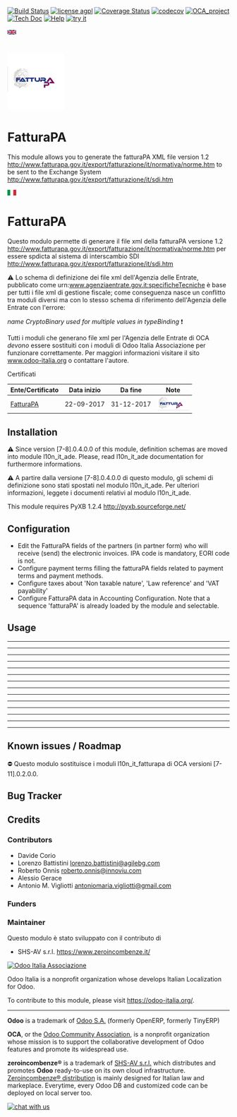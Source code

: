 [![Build Status](https://travis-ci.org/zeroincombenze/l10n-italy.svg?branch=7.0)](https://travis-ci.org/zeroincombenze/l10n-italy)
[![license agpl](https://img.shields.io/badge/licence-AGPL--3-blue.svg)](http://www.gnu.org/licenses/agpl-3.0.html)
[![Coverage Status](https://coveralls.io/repos/github/zeroincombenze/l10n-italy/badge.svg?branch=7.0)](https://coveralls.io/github/zeroincombenze/l10n-italy?branch=7.0)
[![codecov](https://codecov.io/gh/zeroincombenze/l10n-italy/branch/7.0/graph/badge.svg)](https://codecov.io/gh/zeroincombenze/l10n-italy/branch/7.0)
[![OCA_project](http://www.zeroincombenze.it/wp-content/uploads/ci-ct/prd/button-oca-7.svg)](https://github.com/OCA/l10n-italy/tree/7.0)
[![Tech Doc](http://www.zeroincombenze.it/wp-content/uploads/ci-ct/prd/button-docs-7.svg)](http://wiki.zeroincombenze.org/en/Odoo/7.0/dev)
[![Help](http://www.zeroincombenze.it/wp-content/uploads/ci-ct/prd/button-help-7.svg)](http://wiki.zeroincombenze.org/en/Odoo/7.0/man/FI)
[![try it](http://www.zeroincombenze.it/wp-content/uploads/ci-ct/prd/button-try-it-7.svg)](http://erp7.zeroincombenze.it)



[![en](https://github.com/zeroincombenze/grymb/blob/master/flags/en_US.png)](https://www.facebook.com/groups/openerp.italia/)

[![icon](static/src/img/icon.png)](https://travis-ci.org/zeroincombenze)
========================================================================


FatturaPA
=========

This module allows you to generate the fatturaPA XML file version 1.2
http://www.fatturapa.gov.it/export/fatturazione/it/normativa/norme.htm
to be sent to the Exchange System
http://www.fatturapa.gov.it/export/fatturazione/it/sdi.htm


[![it](https://github.com/zeroincombenze/grymb/blob/master/flags/it_IT.png)](https://www.facebook.com/groups/openerp.italia/)

FatturaPA
=========

Questo modulo permette di generare il file xml della fatturaPA versione 1.2
http://www.fatturapa.gov.it/export/fatturazione/it/normativa/norme.htm
per essere spdicta al sistema di interscambio SDI
http://www.fatturapa.gov.it/export/fatturazione/it/sdi.htm

:warning: Lo schema di definizione dei file xml dell'Agenzia delle Entrate, pubblicato
come urn:www.agenziaentrate.gov.it:specificheTecniche è base per tutti i file
xml di gestione fiscale; come conseguenza nasce un conflitto tra moduli diversi
ma con lo stesso schema di riferimento dell'Agenzia delle Entrate con l'errore:

*name CryptoBinary used for multiple values in typeBinding* :heavy_exclamation_mark:

Tutti i moduli che generano file xml per l'Agenzia delle Entrate di OCA *devono*
essere sostituiti con i moduli di Odoo Italia Associazione per funzionare
correttamente.
Per maggiori informazioni visitare il sito www.odoo-italia.org o contattare
l'autore.

Certificati

Ente/Certificato | Data inizio | Da fine | Note
--- | --- | --- | ---
[FatturaPA](http://www.fatturapa.gov.it/export/fatturazione/it/fattura_PA.htm) | 22-09-2017 | 31-12-2017 | [![fatturapa](https://github.com/zeroincombenze/grymb/blob/master/certificates/ade/icons/fatturapa.png)](https://github.com/zeroincombenze/grymb/blob/master/certificates/ade/scope/fatturapa.md)



Installation
------------



:warning: Since version [7-8].0.4.0.0 of this module, definition schemas are
moved into module l10n_it_ade. Please, read l10n_it_ade documentation for furthermore
informations.

:warning: A partire dalla versione [7-8].0.4.0.0 di questo modulo, gli schemi
di definizione sono stati spostati nel modulo l10n_it_ade. Per ulteriori
informazioni, leggete i documenti relativi al modulo l10n_it_ade.

This module requires PyXB 1.2.4 http://pyxb.sourceforge.net/


Configuration
-------------



* Edit the FatturaPA fields of the partners (in partner form) who will receive (send) the electronic invoices. IPA code is mandatory, EORI code is not.
* Configure payment terms filling the fatturaPA fields related to payment terms and payment methods.
* Configure taxes about 'Non taxable nature', 'Law reference' and 'VAT payability'
* Configure FatturaPA data in Accounting Configuration. Note that a sequence 'fatturaPA' is already loaded by the module and selectable.


Usage
-----

-----

-----

-----

-----

-----

-----

-----

-----

-----

-----

-----

-----

-----

-----

Known issues / Roadmap
----------------------



:no_entry: Questo modulo sostituisce i moduli l10n_it_fatturapa di OCA versioni [7-11].0.2.0.0.


Bug Tracker
-----------


Credits
-------







### Contributors



* Davide Corio
* Lorenzo Battistini <lorenzo.battistini@agilebg.com>
* Roberto Onnis <roberto.onnis@innoviu.com>
* Alessio Gerace
* Antonio M. Vigliotti <antoniomaria.vigliotti@gmail.com>


### Funders
### Maintainer





Questo modulo è stato sviluppato con il contributo di

* SHS-AV s.r.l. <https://www.zeroincombenze.it/>



[![Odoo Italia Associazione](https://www.odoo-italia.org/images/Immagini/Odoo%20Italia%20-%20126x56.png)](https://odoo-italia.org)

Odoo Italia is a nonprofit organization whose develops Italian Localization for
Odoo.

To contribute to this module, please visit <https://odoo-italia.org/>.


[//]: # (copyright)

----

**Odoo** is a trademark of [Odoo S.A.](https://www.odoo.com/) (formerly OpenERP, formerly TinyERP)

**OCA**, or the [Odoo Community Association](http://odoo-community.org/), is a nonprofit organization whose
mission is to support the collaborative development of Odoo features and
promote its widespread use.

**zeroincombenze®** is a trademark of [SHS-AV s.r.l.](http://www.shs-av.com/)
which distributes and promotes **Odoo** ready-to-use on its own cloud infrastructure.
[Zeroincombenze® distribution](http://wiki.zeroincombenze.org/en/Odoo)
is mainly designed for Italian law and markeplace.
Everytime, every Odoo DB and customized code can be deployed on local server too.

[//]: # (end copyright)

[//]: # (addons)

[//]: # (end addons)

[![chat with us](https://www.shs-av.com/wp-content/chat_with_us.gif)](https://tawk.to/85d4f6e06e68dd4e358797643fe5ee67540e408b)
